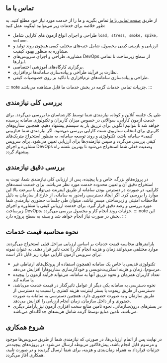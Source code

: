 ## تماس با ما
از طریق [صفحه تماس با ما](https://www.gazmeh.ir/contact-us) تماس بگیرید و ما را از خدمت مورد نیاز خود مطلع کنید. 
به طور خلاصه برای خدمات زیر می‌توانید اینگونه عمل کنید:
* طراحی و اجرای انواع آزمون های کارایی شامل `load, stress, smoke, spike, volume`. 
* ارزیابی و بازبینی کیفی محصول، شامل جنبه‌های مختلف کیفی همچون روند تولید و مشاوره به منظور بهبود کیفیت.
* مشاوره، طراحی و اجرای سرویس‌های DevOps از سطح زیرساخت تا تمامی ابزارها. 
* برگزاری کارگاه‌های آموزشی اختصاصی.
* نظارت بر فرآیند طراحی و پیاده‌سازی سامانه‌ها نرم‌افزاری.
* طراحی و پیاده‌سازی سامانه‌های نرم‌افزاری با تاکید بر روی خصوصیات کیفی.

::: note
جزییات تمامی خدمات گزمه در بخش خدمات ما قابل مشاهده می‌باشد.
:::
## بررسی کلی نیازمندی
طی یک جلسه آنلاین و کوتاه، نیازمندی شما توسط کارشناسان ما بررسی می‌گردد. برای خدمت آزمون کارایی، سوالاتی در خصوص میزان کاربران و تکنولوژی سامانه پرسیده خواهد شد تا بتوانیم الگویی برای تزریق بار به سیستم پیشنهاد دهیم. همچنین سناریوهای کاربری برای انتخاب سناریوی تست کارایی بررسی می‌شود. اگر نیازمندی شما «بازبینی کیفی» سامانه باشد، تکنولوژی و روند توسعه سامانه، به منظور استخراج متریک‌های کیفی بررسی می‌گردد و سپس نیازمندی‌ها برای ارزیابی تعیین می‌شود. برای سرویس مشاوره و اجرای DevOps وضعیت فعلی شما استخراج می‌شود تا بهترین نقشه راه پیشنهاد گردد.
## بررسی دقیق نیازمندی
در پروژه‌های بزرگ، خاص و یا پیچیده، پس از ارزیابی کلی نیازمندی شما، نوبت به استخراج دقیق آن و تعیین محدوده خدمت مورد نظر می‌باشد. برای خدمت تست‌های کارایی، در صورت در دسترس بودن سامانه از طریق اینترنت می‌توان با سرعت بالا این موارد را بررسی کرد. اگر ایجاد دسترسی راه‌دور به سامانه، از خارج از سازمان به دلیل ملاحظات امنیتی و زیرساختی میسر نباشد، میتوان طی جلسات حضوری نیازمندی شما مورد بررسی و رصد دقیق قرار گیرد. برای خدمت ارزیابی کیفی یا مشاوره و اجرای زیرساخت DevOps، جزئیات روند انجام کار و محصول بررسی می‌گردد.
::: note
این بخش در صورت نیاز انجام خواهد شد و بسته به سطح پروژه دارد.
:::
## نحوه محاسبه قیمت خدمات
پارامترهای محاسبه قیمت خدمات بر اساس ارزیابی مراحل قبلی استخراج می‌گردند. موارد مختلفی می‌توانند زمان و هزینه انجام کار را تحت تاثیر قرار دهند. به عنوان نمونه برای سرویس آزمون کارایی موارد زیر قابل ذکر است:
* تکنولوژی‌ قدیمی یا خاص یک سامانه (همچون استفاده از پروتکل‌های ارتباطی غیر مرسوم)، زمان و هزینه اسکریپت‌نویسی و خودکارسازی سناریو‌هارا افزایش می‌دهد.
* تعداد کاربران همزمان و نحوه تزریق آنها به سامانه، می‌تواند فرآیند آزمون را پیچیده یا ساده کند.
* نحوه دسترسی به سامانه یکی دیگر از عوامل تاثیرگذار در قیمت خدمت می‌باشد، دسترسی از طریق ریموت یا بستر اینترنت هزینه کمتری را نسبت به دسترسی از طریق سازمان و به صورت حضوری دارد. همچنین دسترسی به سامانه به صورت حضوری و از داخل سازمان، زمان انجام ارزیابی را افزایش می‌دهد.
* در بسترهای درون‌سازمانی، نحوه تامین منابع سخت افزاری آزمون نیز پارامتر دیگری می‌باشد، تامین منابع توسط گزمه شامل هزینه‌های جداگانه‌ای می‌باشد.

## شروع همکاری
در نهایت پس از اتمام ارزیابی‌ها، در صورتی که نیازمندی شما از طریق سرویس‌ها موجود و مرسوم قابل انجام باشد، پیش‌فاکتور مربوطه ارسال می‌شود. در پروژه‌های پیچیده‌تر جزئیات قرارداد به همراه زمان‌بندی و هزینه، برای شما ارسال گردیده و در صورت تایید، همکاری آغاز می‌گردد.
